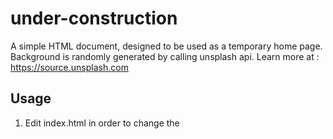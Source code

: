 # under-construction
A simple HTML document, designed to be used as a temporary home page.
Background is randomly generated by calling unsplash api. Learn more at : https://source.unsplash.com

## Usage
1. Edit index.html in order to change the <title> and the <h1>.
2. Optionally, modify the elements and the style according to your needs.
3. Upload the file to the root directory of your website.
  
